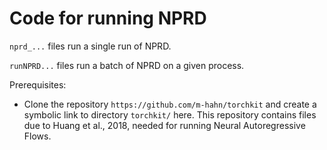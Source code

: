# Code for running NPRD

`nprd_...` files run a single run of NPRD.

`runNPRD...` files run a batch of NPRD on a given process.



Prerequisites:

* Clone the repository `https://github.com/m-hahn/torchkit` and create a symbolic link to directory `torchkit/` here. This repository contains files due to Huang et al., 2018, needed for running Neural Autoregressive Flows.


